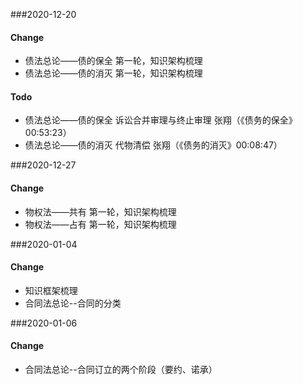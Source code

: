 ###2020-12-20 

#### Change
- 债法总论——债的保全 第一轮，知识架构梳理
- 债法总论——债的消灭 第一轮，知识架构梳理

#### Todo
- 债法总论——债的保全 诉讼合并审理与终止审理  张翔（《债务的保全》00:53:23）
- 债法总论——债的消灭 代物清偿 张翔（《债务的消灭》00:08:47）


###2020-12-27

#### Change
- 物权法——共有 第一轮，知识架构梳理
- 物权法——占有 第一轮，知识架构梳理


###2020-01-04

#### Change
- 知识框架梳理
- 合同法总论--合同的分类


###2020-01-06

#### Change
- 合同法总论--合同订立的两个阶段（要约、诺承）
